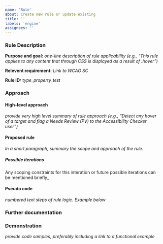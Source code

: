 ```yaml
---
name: 'Rule'
about: Create new rule or update existing
title: ''
labels: 'engine'
assignees: ''
---
```



<!-- Use this template if you want to create a new rule or add to an
existing rule.

If you are reporting a bug or problem, please use the bug template instead.

Replace italicized text -->

### Rule Description

**Purpose and goal:** _one-line description of rule applicability (e.g., “This rule applies to any content that through CSS is displayed as a result of :hover”)_

**Relevent requirement:** _Link to WCAG SC_

**Rule ID:** _type_property_test_
<!--
Use the above format, where:
•	type is the distinguishing name of the rule file where this rule ID is located. e.g. for a rule in rpt-aria-rules.ts file, the type is 'aria'.
•	property is the thing being tested, e.g. alt, label, structure, captions, on_click, color_use, summary, contrast, and
•	test is the thing that is tested for, e.g. exists? valid? grouped? related? unique? consistent? misuse? or review? (often used in some of the more general 'needs review' rules). 
•	See [Checker-New-Rules-IDs-final.xlsx](https://ibm.ent.box.com/file/717584034994?s=kldsplaifciighv1eh3o4fygjw59gk3f) for examples. Such as img_alt_exists, img_alt_misuse, figure_label_exists, etc.]
-->

### Approach

#### High-level approach

_provide very high level summary of rule approach (e.g., “Detect any hover of a target and flag a Needs Review (PV) to the Accessibility Checker user”)_

#### Proposed rule

_In a short paragraph, summary the scope and approach of the rule._

##### Possible iterations

Any scoping constraints for this interation or future possible iterations can be mentioned briefly_

#### Pseudo code

_numbered text steps of rule logic. Example below_

<!--
1.	Is :hover used? No, pass; Yes, proceed
1.	Is display being altered in relation with hover? No, pass; Yes, proceed
1.	Is the element affected by display a direct child of the trigger element (the one with hover) Yes, pass; No, PV
-->

### Further documentation

<!-- A boxnote for investigation is normally located at https://ibm.box.com/s/eep2on2xxyumeollzi4u3z0ji9auqyzf 

This [template](https://ibm.box.com/s/mii0m4jvpf5gruyukamxh4gi1xr40h8b) can be used to start documentation  -->

### Demonstration

_provide code samples, preferably including a link to a functional example_



<!-- Provide as much useful information as you can -->
